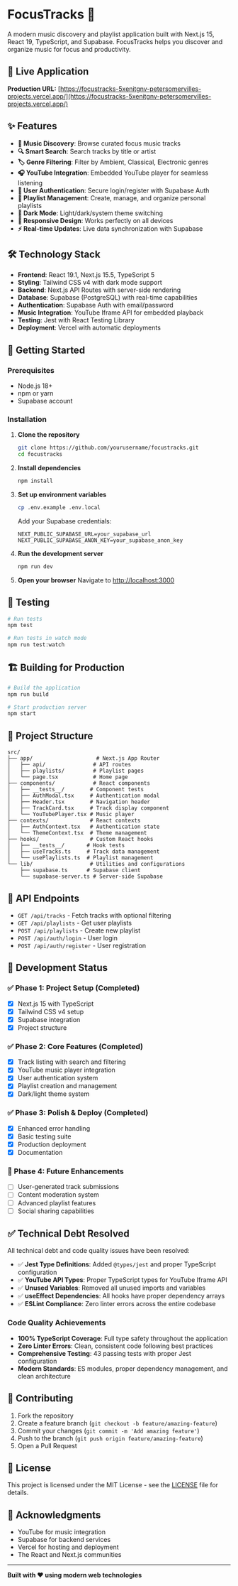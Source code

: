 # FocusTracks 🎵

A modern music discovery and playlist application built with Next.js 15, React 19, TypeScript, and Supabase. FocusTracks helps you discover and organize music for focus and productivity.

## 🚀 Live Application

**Production URL:** [https://focustracks-5xenitgnv-petersomervilles-projects.vercel.app/](https://focustracks-5xenitgnv-petersomervilles-projects.vercel.app/)

## ✨ Features

- **🎵 Music Discovery**: Browse curated focus music tracks
- **🔍 Smart Search**: Search tracks by title or artist
- **🏷️ Genre Filtering**: Filter by Ambient, Classical, Electronic genres
- **🎧 YouTube Integration**: Embedded YouTube player for seamless listening
- **👤 User Authentication**: Secure login/register with Supabase Auth
- **📝 Playlist Management**: Create, manage, and organize personal playlists
- **🌙 Dark Mode**: Light/dark/system theme switching
- **📱 Responsive Design**: Works perfectly on all devices
- **⚡ Real-time Updates**: Live data synchronization with Supabase

## 🛠️ Technology Stack

- **Frontend**: React 19.1, Next.js 15.5, TypeScript 5
- **Styling**: Tailwind CSS v4 with dark mode support
- **Backend**: Next.js API Routes with server-side rendering
- **Database**: Supabase (PostgreSQL) with real-time capabilities
- **Authentication**: Supabase Auth with email/password
- **Music Integration**: YouTube Iframe API for embedded playback
- **Testing**: Jest with React Testing Library
- **Deployment**: Vercel with automatic deployments

## 🚀 Getting Started

### Prerequisites

- Node.js 18+
- npm or yarn
- Supabase account

### Installation

1. **Clone the repository**

   ```bash
   git clone https://github.com/yourusername/focustracks.git
   cd focustracks
   ```

2. **Install dependencies**

   ```bash
   npm install
   ```

3. **Set up environment variables**

   ```bash
   cp .env.example .env.local
   ```

   Add your Supabase credentials:

   ```env
   NEXT_PUBLIC_SUPABASE_URL=your_supabase_url
   NEXT_PUBLIC_SUPABASE_ANON_KEY=your_supabase_anon_key
   ```

4. **Run the development server**

   ```bash
   npm run dev
   ```

5. **Open your browser**
   Navigate to [http://localhost:3000](http://localhost:3000)

## 🧪 Testing

```bash
# Run tests
npm test

# Run tests in watch mode
npm run test:watch
```

## 🏗️ Building for Production

```bash
# Build the application
npm run build

# Start production server
npm start
```

## 📁 Project Structure

```
src/
├── app/                    # Next.js App Router
│   ├── api/               # API routes
│   ├── playlists/         # Playlist pages
│   └── page.tsx           # Home page
├── components/            # React components
│   ├── __tests__/        # Component tests
│   ├── AuthModal.tsx     # Authentication modal
│   ├── Header.tsx        # Navigation header
│   ├── TrackCard.tsx     # Track display component
│   └── YouTubePlayer.tsx # Music player
├── contexts/             # React contexts
│   ├── AuthContext.tsx   # Authentication state
│   └── ThemeContext.tsx  # Theme management
├── hooks/                # Custom React hooks
│   ├── __tests__/       # Hook tests
│   ├── useTracks.ts     # Track data management
│   └── usePlaylists.ts  # Playlist management
└── lib/                  # Utilities and configurations
    ├── supabase.ts      # Supabase client
    └── supabase-server.ts # Server-side Supabase
```

## 🔧 API Endpoints

- `GET /api/tracks` - Fetch tracks with optional filtering
- `GET /api/playlists` - Get user playlists
- `POST /api/playlists` - Create new playlist
- `POST /api/auth/login` - User login
- `POST /api/auth/register` - User registration

## 🎯 Development Status

### ✅ Phase 1: Project Setup (Completed)

- [x] Next.js 15 with TypeScript
- [x] Tailwind CSS v4 setup
- [x] Supabase integration
- [x] Project structure

### ✅ Phase 2: Core Features (Completed)

- [x] Track listing with search and filtering
- [x] YouTube music player integration
- [x] User authentication system
- [x] Playlist creation and management
- [x] Dark/light theme system

### ✅ Phase 3: Polish & Deploy (Completed)

- [x] Enhanced error handling
- [x] Basic testing suite
- [x] Production deployment
- [x] Documentation

### 🔮 Phase 4: Future Enhancements

- [ ] User-generated track submissions
- [ ] Content moderation system
- [ ] Advanced playlist features
- [ ] Social sharing capabilities

## ✅ Technical Debt Resolved

All technical debt and code quality issues have been resolved:

- ✅ **Jest Type Definitions**: Added `@types/jest` and proper TypeScript configuration
- ✅ **YouTube API Types**: Proper TypeScript types for YouTube Iframe API
- ✅ **Unused Variables**: Removed all unused imports and variables
- ✅ **useEffect Dependencies**: All hooks have proper dependency arrays
- ✅ **ESLint Compliance**: Zero linter errors across the entire codebase

### Code Quality Achievements

- **100% TypeScript Coverage**: Full type safety throughout the application
- **Zero Linter Errors**: Clean, consistent code following best practices
- **Comprehensive Testing**: 43 passing tests with proper Jest configuration
- **Modern Standards**: ES modules, proper dependency management, and clean architecture

## 🤝 Contributing

1. Fork the repository
2. Create a feature branch (`git checkout -b feature/amazing-feature`)
3. Commit your changes (`git commit -m 'Add amazing feature'`)
4. Push to the branch (`git push origin feature/amazing-feature`)
5. Open a Pull Request

## 📄 License

This project is licensed under the MIT License - see the [LICENSE](LICENSE) file for details.

## 🙏 Acknowledgments

- YouTube for music integration
- Supabase for backend services
- Vercel for hosting and deployment
- The React and Next.js communities

---

**Built with ❤️ using modern web technologies**
